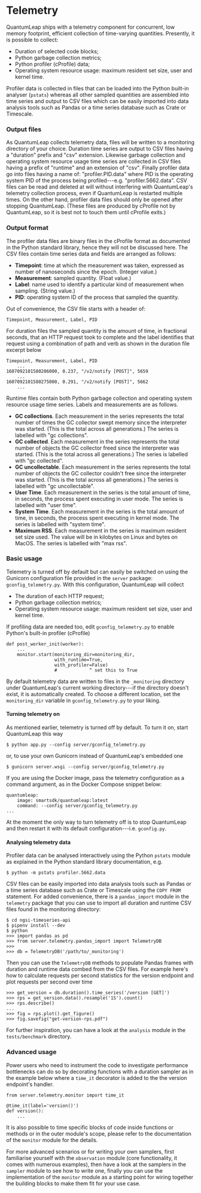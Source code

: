 # Telemetry

QuantumLeap ships with a telemetry component for concurrent, low memory
footprint, efficient collection of time-varying quantities. Presently,
it is possible to collect:

* Duration of selected code blocks;
* Python garbage collection metrics;
* Python profiler (cProfile) data;
* Operating system resource usage: maximum resident set size, user and
  kernel time.

Profiler data is collected in files that can be loaded into the Python
built-in analyser (`pstats`) whereas all other sampled quantities are
assembled into time series and output to CSV files which can be easily
imported into data analysis tools such as Pandas or a time series database
such as Crate or Timescale.


### Output files

As QuantumLeap collects telemetry data, files will be written to a
monitoring directory of your choice. Duration time series are output
to CSV files having a "duration" prefix and "csv" extension. Likewise
garbage collection and operating system resource usage time series are
collected in CSV files having a prefix of "runtime" and an extension
of "csv". Finally profiler data go into files having a name of:
"profiler.PID.data" where PID is the operating system PID of the process
being profiled---e.g. "profiler.5662.data". CSV files can be read and
deleted at will without interfering with QuantumLeap's telemetry collection
process, even if QuantumLeap is restarted multiple times. On the other
hand, profiler data files should only be opened after stopping QuantumLeap.
(These files are produced by cProfile not by QuantumLeap, so it is best
not to touch them until cProfile exits.)


### Output format 

The profiler data files are binary files in the cProfile format as
documented in the Python standard library, hence they will not be
discussed here. The CSV files contain time series data and fields
are arranged as follows:

- **Timepoint**: time at which the measurement was taken, expressed
    as number of nanoseconds since the epoch. (Integer value.)
- **Measurement**: sampled quantity. (Float value.)
- **Label**: name used to identify a particular kind of measurement
    when sampling. (String value.)
- **PID**: operating system ID of the process that sampled the quantity.

Out of convenience, the CSV file starts with a header of:

    Timepoint, Measurement, Label, PID

For duration files the sampled quantity is the amount of time, in
fractional seconds, that an HTTP request took to complete and the
label identifies that request using a combination of path and verb
as shown in the duration file excerpt below

    Timepoint, Measurement, Label, PID
        ...
    1607092101580206000, 0.237, "/v2/notify [POST]", 5659
        ...
    1607092101580275000, 0.291, "/v2/notify [POST]", 5662
        ...

Runtime files contain both Python garbage collection and operating
system resource usage time series. Labels and measurements are as
follows.

- **GC collections**. Each measurement in the series represents the total
    number of times the GC collector swept memory since the interpreter
    was started. (This is the total across all generations.) The series
    is labelled with "gc collections".
- **GC collected**. Each measurement in the series represents the total
    number of objects the GC collector freed since the interpreter was
    started. (This is the total across all generations.) The series is
    labelled with "gc collected".
- **GC uncollectable**. Each measurement in the series represents the
    total number of objects the GC collector couldn't free since the
    interpreter was started. (This is the total across all generations.)
    The series is labelled with "gc uncollectable".
- **User Time**. Each measurement in the series is the total amount of
    time, in seconds, the process spent executing in user mode. The
    series is labelled with "user time".
- **System Time**. Each measurement in the series is the total amount of
    time, in seconds, the process spent executing in kernel mode. The
    series is labelled with "system time".
- **Maximum RSS**. Each measurement in the series is maximum resident set
    size used. The value will be in kilobytes on Linux and bytes on MacOS.
    The series is labelled with "max rss".


### Basic usage

Telemetry is turned off by default but can easily be switched on using
the Gunicorn configuration file provided in the `server` package:
`gconfig_telemetry.py`. With this configuration, QuantumLeap will collect

* The duration of each HTTP request;
* Python garbage collection metrics;
* Operating system resource usage: maximum resident set size, user and
  kernel time.

If profiling data are needed too, edit `gconfig_telemetry.py` to enable
Python's built-in profiler (cProfile)

    def post_worker_init(worker):
        ...
        monitor.start(monitoring_dir=monitoring_dir,
                      with_runtime=True,
                      with_profiler=False)
                      #            ^ set this to True

By default telemetry data are written to files in the `_monitoring`
directory under QuantumLeap's current working directory---if the directory
doesn't exist, it is automatically created. To choose a different location,
set the `monitoring_dir` variable in `gconfig_telemetry.py` to your liking.

#### Turning telemetry on
As mentioned earlier, telemetry is turned off by default. To turn it on,
start QuantumLeap this way

    $ python app.py --config server/gconfig_telemetry.py

or, to use your own Gunicorn instead of QuantumLeap's embedded one

    $ gunicorn server.wsgi --config server/gconfig_telemetry.py

If you are using the Docker image, pass the telemetry configuration
as a command argument, as in the Docker Compose snippet below:

    quantumleap:
        image: smartsdk/quantumleap:latest
        command: --config server/gconfig_telemetry.py
    ...

At the moment the only way to turn telemetry off is to stop QuantumLeap
and then restart it with its default configuration---i.e. `gconfig.py`.

#### Analysing telemetry data
Profiler data can be analysed interactively using the Python `pstats`
module as explained in the Python standard library documentation, e.g.

    $ python -m pstats profiler.5662.data

CSV files can be easily imported into data analysis tools such as Pandas
or a time series database such as Crate or Timescale using the `COPY FROM`
statement. For added convenience, there is a `pandas_import` module in
the `telemetry` package that you can use to import all duration and
runtime CSV files found in the monitoring directory:

    $ cd ngsi-timeseries-api
    $ pipenv install --dev
    $ python
    >>> import pandas as pd
    >>> from server.telemetry.pandas_import import TelemetryDB
    >>>
    >>> db = TelemetryDB('/path/to/_monitoring')

Then you can use the `TelemetryDB` methods to populate Pandas frames
with duration and runtime data combed from the CSV files. For example
here's how to calculate requests per second statistics for the version
endpoint and plot requests per second over time

    >>> get_version = db.duration().time_series('/version [GET]')
    >>> rps = get_version.data().resample('1S').count()
    >>> rps.describe()
    ...
    >>> fig = rps.plot().get_figure()
    >>> fig.savefig("get-version-rps.pdf")

For further inspiration, you can have a look at the `analysis` module
in the `tests/benchmark` directory.


### Advanced usage

Power users who need to instrument the code to investigate performance
bottlenecks can do so by decorating functions with a duration sampler
as in the example below where a `time_it` decorator is added to the
the version endpoint's handler.

    from server.telemetry.monitor import time_it

    @time_it(label='version()')
    def version():
        ...

It is also possible to time specific blocks of code inside functions
or methods or in the outer module's scope, please refer to the documentation
of the `monitor` module for the details.

For more advanced scenarios or for writing your own samplers, first
familiarise yourself with the `observation` module (core functionality,
it comes with numerous examples), then have a look at the samplers in
the `sampler` module to see how to write one, finally you can use the
implementation of the `monitor` module as a starting point for wiring
together the building blocks to make them fit for your use case.
